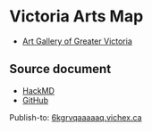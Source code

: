 # Victoria Arts Map

* [Art Gallery of Greater Victoria](https://aggv.ca/)

## Source document

* [HackMD](https://hackmd.io/Fi7MHTzQQPOYVLvmxhyp_g)
* [GitHub](https://github.com/hexcamp/hackmd-notes/blob/main/vichex-arts-maps/index.md)

Publish-to: [6kgrvqaaaaaq.vichex.ca](https://6kgrvqaaaaaq.vichex.ca/)
